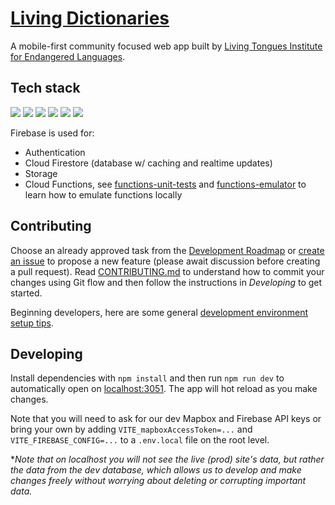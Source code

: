 # [Living Dictionaries](https://livingdictionaries.app/)

A mobile-first community focused web app built by [Living Tongues Institute for Endangered Languages](https://livingtongues.org/).

## Tech stack

[<img src="https://img.shields.io/badge/SvelteJS-3-orange.svg"></a>](https://svelte.dev/)
[<img src="https://img.shields.io/badge/SvelteKit-@next-orange.svg"></a>](https://kit.svelte.dev/)
[<img src="https://img.shields.io/badge/TailwindCSS-2-blue.svg"></a>](https://tailwindcss.com/)
[<img src="https://img.shields.io/badge/Firebase-9-orange.svg"></a>](https://firebase.google.com/)
[<img src="https://img.shields.io/badge/Vercel-SSR-black.svg"></a>](https://vercel.com/)
[<img src="https://img.shields.io/badge/Algolia-Instantsearch.js-blue.svg"></a>](https://www.algolia.com/)

Firebase is used for:

- Authentication
- Cloud Firestore (database w/ caching and realtime updates)
- Storage
- Cloud Functions, see [functions-unit-tests](docs/functions-unit-tests.md) and [functions-emulator](docs/functions-emulator.md) to learn how to emulate functions locally

## Contributing

Choose an already approved task from the [Development Roadmap](https://github.com/jwrunner/Living-Dictionaries/projects/1) or [create an issue](https://github.com/jwrunner/Living-Dictionaries/issues) to propose a new feature (please await discussion before creating a pull request). Read [CONTRIBUTING.md](docs/CONTRIBUTING.md) to understand how to commit your changes using Git flow and then follow the instructions in _Developing_ to get started.

Beginning developers, here are some general [development environment setup tips](docs/setup-tips-for-beginner-devs.md).

## Developing

Install dependencies with `npm install` and then run `npm run dev` to automatically open on [localhost:3051](http://localhost:3051). The app will hot reload as you make changes.

Note that you will need to ask for our dev Mapbox and Firebase API keys or bring your own by adding `VITE_mapboxAccessToken=...` and
`VITE_FIREBASE_CONFIG=...` to a `.env.local` file on the root level.

\*_Note that on localhost you will not see the live (prod) site's data, but rather the data from the dev database, which allows us to develop and make changes freely without worrying about deleting or corrupting important data._
